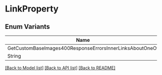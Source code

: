 # LinkProperty

## Enum Variants

| Name | Description |
|---- | -----|
| GetCustomBaseImages400ResponseErrorsInnerLinksAboutOneOf |  |
| String |  |

[[Back to Model list]](../README.md#documentation-for-models) [[Back to API list]](../README.md#documentation-for-api-endpoints) [[Back to README]](../README.md)


